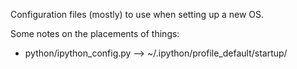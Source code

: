 Configuration files (mostly) to use when setting up a new OS.

Some notes on the placements of things:

  - python/ipython_config.py --> ~/.ipython/profile_default/startup/
